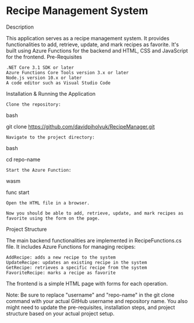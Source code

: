 # Recipe Management System

Description

This application serves as a recipe management system. It provides functionalities to add, retrieve, update, and mark recipes as favorite. It's built using Azure Functions for the backend and HTML, CSS and JavaScript for the frontend.
Pre-Requisites

    .NET Core 3.1 SDK or later
    Azure Functions Core Tools version 3.x or later
    Node.js version 10.x or later
    A code editor such as Visual Studio Code

Installation & Running the Application

    Clone the repository:

bash

git clone https://github.com/davidpiholyuk/RecipeManager.git

    Navigate to the project directory:

bash

cd repo-name

    Start the Azure Function:

wasm

func start

    Open the HTML file in a browser.

    Now you should be able to add, retrieve, update, and mark recipes as favorite using the form on the page.

Project Structure

The main backend functionalities are implemented in RecipeFunctions.cs file. It includes Azure Functions for managing recipes:

    AddRecipe: adds a new recipe to the system
    UpdateRecipe: updates an existing recipe in the system
    GetRecipe: retrieves a specific recipe from the system
    FavoriteRecipe: marks a recipe as favorite

The frontend is a simple HTML page with forms for each operation.

Note: Be sure to replace "username" and "repo-name" in the git clone command with your actual GitHub username and repository name. You also might need to update the pre-requisites, installation steps, and project structure based on your actual project setup.

